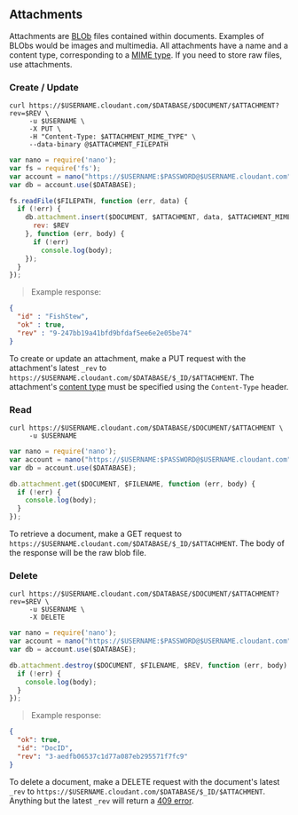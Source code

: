 ## Attachments

Attachments are [BLOb](http://en.wikipedia.org/wiki/Binary_large_object) files contained within documents. Examples of BLObs would be images and multimedia. All attachments have a name and a content type, corresponding to a [MIME type][mime]. If you need to store raw files, use attachments.

### Create / Update

```shell
curl https://$USERNAME.cloudant.com/$DATABASE/$DOCUMENT/$ATTACHMENT?rev=$REV \
     -u $USERNAME \
     -X PUT \
     -H "Content-Type: $ATTACHMENT_MIME_TYPE" \
     --data-binary @$ATTACHMENT_FILEPATH
```

```javascript
var nano = require('nano');
var fs = require('fs');
var account = nano("https://$USERNAME:$PASSWORD@$USERNAME.cloudant.com");
var db = account.use($DATABASE);

fs.readFile($FILEPATH, function (err, data) {
  if (!err) {
    db.attachment.insert($DOCUMENT, $ATTACHMENT, data, $ATTACHMENT_MIME_TYPE, { 
      rev: $REV
    }, function (err, body) {
      if (!err)
        console.log(body);
    });
  }
});
```

> Example response:

```json
{
  "id" : "FishStew",
  "ok" : true,
  "rev" : "9-247bb19a41bfd9bfdaf5ee6e2e05be74"
}
```

To create or update an attachment, make a PUT request with the attachment's latest `_rev` to `https://$USERNAME.cloudant.com/$DATABASE/$_ID/$ATTACHMENT`.  The attachment's [content type][mime] must be specified using the `Content-Type` header.

### Read

```shell
curl https://$USERNAME.cloudant.com/$DATABASE/$DOCUMENT/$ATTACHMENT \
     -u $USERNAME
```

```javascript
var nano = require('nano');
var account = nano("https://$USERNAME:$PASSWORD@$USERNAME.cloudant.com");
var db = account.use($DATABASE);

db.attachment.get($DOCUMENT, $FILENAME, function (err, body) {
  if (!err) {
    console.log(body);
  }
});
```

To retrieve a document, make a GET request to `https://$USERNAME.cloudant.com/$DATABASE/$_ID/$ATTACHMENT`. The body of the response will be the raw blob file.

### Delete

```shell
curl https://$USERNAME.cloudant.com/$DATABASE/$DOCUMENT/$ATTACHMENT?rev=$REV \
     -u $USERNAME \
     -X DELETE
```

```javascript
var nano = require('nano');
var account = nano("https://$USERNAME:$PASSWORD@$USERNAME.cloudant.com");
var db = account.use($DATABASE);

db.attachment.destroy($DOCUMENT, $FILENAME, $REV, function (err, body) {
  if (!err) {
    console.log(body);
  }
});
```

> Example response:

```json
{
  "ok": true,
  "id": "DocID",
  "rev": "3-aedfb06537c1d77a087eb295571f7fc9"
}
```

To delete a document, make a DELETE request with the document's latest `_rev` to `https://$USERNAME.cloudant.com/$DATABASE/$_ID/$ATTACHMENT`. Anything but the latest `_rev` will return a [409 error](#errors).

[mime]: http://en.wikipedia.org/wiki/Internet_media_type#List_of_common_media_types
